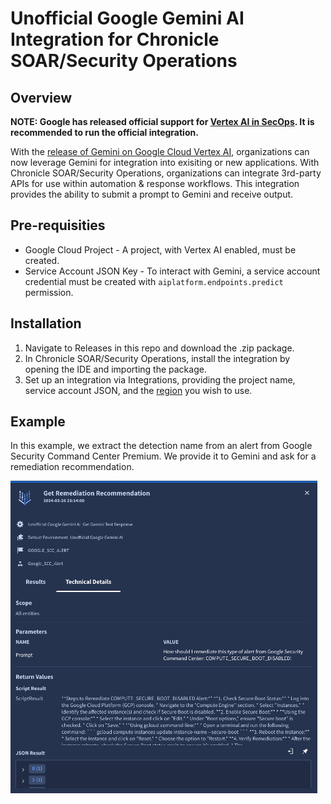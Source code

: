 # Unofficial Google Gemini AI Integration for Chronicle SOAR/Security Operations


## Overview

**NOTE: Google has released official support for [Vertex AI in SecOps](https://cloud.google.com/chronicle/docs/soar/marketplace-integrations/vertex-ai). It is recommended to run the official integration.**


With the [release of Gemini on Google Cloud Vertex AI](https://cloud.google.com/vertex-ai/docs/generative-ai/model-reference/gemini), organizations can now leverage Gemini for integration into exisiting or new applications. With Chronicle SOAR/Security Operations, organizations can integrate 3rd-party APIs for use within automation & response workflows. This integration provides the ability to submit a prompt to Gemini and receive output.

## Pre-requisities
- Google Cloud Project - A project, with Vertex AI enabled, must be created.
- Service Account JSON Key - To interact with Gemini, a service account credential must be created with `aiplatform.endpoints.predict` permission.

## Installation
1. Navigate to Releases in this repo and download the .zip package.
2. In Chronicle SOAR/Security Operations, install the integration by opening the IDE and importing the package.
3. Set up an integration via Integrations, providing the project name, service account JSON, and the [region](https://cloud.google.com/vertex-ai/generative-ai/docs/learn/locations#available-regions) you wish to use.

## Example
In this example, we extract the detection name from an alert from Google Security Command Center Premium. We provide it to Gemini and ask for a remediation recommendation.

![Gemini](Gemini%20AI%20SOAR%20Action.png?raw=true)
